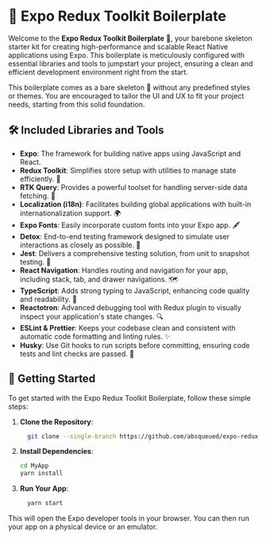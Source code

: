 # 🚀 Expo Redux Toolkit Boilerplate
Welcome to the **Expo Redux Toolkit Boilerplate** 🌟, your barebone skeleton starter kit for creating high-performance and scalable React Native applications using Expo. This boilerplate is meticulously configured with essential libraries and tools to jumpstart your project, ensuring a clean and efficient development environment right from the start.

This boilerplate comes as a bare skeleton 🦴 without any predefined styles or themes. You are encouraged to tailor the UI and UX to fit your project needs, starting from this solid foundation.

## 🛠 Included Libraries and Tools
- **Expo**: The framework for building native apps using JavaScript and React.
- **Redux Toolkit**: Simplifies store setup with utilities to manage state efficiently. 🧰
- **RTK Query**: Provides a powerful toolset for handling server-side data fetching. 📡
- **Localization (i18n)**: Facilitates building global applications with built-in internationalization support. 🌍
- **Expo Fonts**: Easily incorporate custom fonts into your Expo app. 🖋
- **Detox**: End-to-end testing framework designed to simulate user interactions as closely as possible. 🤖
- **Jest**: Delivers a comprehensive testing solution, from unit to snapshot testing. 🧪
- **React Navigation**: Handles routing and navigation for your app, including stack, tab, and drawer navigations. 🗺
- **TypeScript**: Adds strong typing to JavaScript, enhancing code quality and readability. 📝
- **Reactotron**: Advanced debugging tool with Redux plugin to visually inspect your application's state changes. 🔍
- **ESLint & Prettier**: Keeps your codebase clean and consistent with automatic code formatting and linting rules. ✨
- **Husky**: Use Git hooks to run scripts before committing, ensuring code tests and lint checks are passed. 🐶

## 🚀 Getting Started

To get started with the Expo Redux Toolkit Boilerplate, follow these simple steps:

1. **Clone the Repository**:
   ```bash
     git clone --single-branch https://github.com/absqueued/expo-redux-toolkit-boilerplate MyApp
   ```
2. **Install Dependencies**:
   ```bash
   cd MyApp
   yarn install
   ```
4. **Run Your App**:
   ```bash
     yarn start
   ```

This will open the Expo developer tools in your browser. You can then run your app on a physical device or an emulator.
